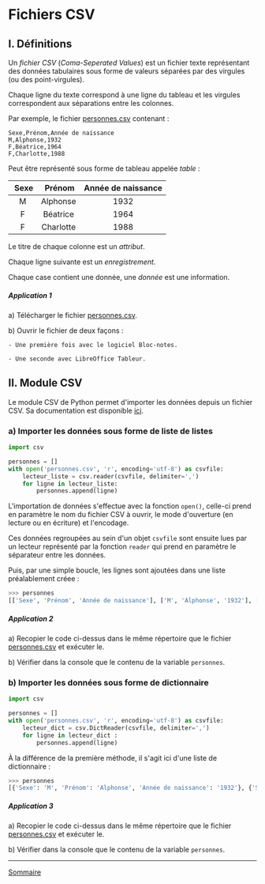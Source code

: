 # Fichiers CSV

## I. Définitions

Un *fichier CSV* (*Coma-Seperated Values*) est un fichier texte représentant des données tabulaires sous forme de valeurs séparées par des virgules (ou des point-virgules).

Chaque ligne du texte correspond à une ligne du tableau et les virgules correspondent aux séparations entre les colonnes.

Par exemple, le fichier [personnes.csv](./src/personnes.csv) contenant :

```csv
Sexe,Prénom,Année de naissance
M,Alphonse,1932
F,Béatrice,1964
F,Charlotte,1988
```

Peut être représenté sous forme de tableau appelée *table* :

| Sexe | Prénom | Année de naissance |
| :---: | :---: | :---: |
| M | Alphonse | 1932 |
| F | Béatrice | 1964 |
| F | Charlotte | 1988 |

Le titre de chaque colonne est un *attribut*.

Chaque ligne suivante est un *enregistrement*.

Chaque case contient une donnée, une *donnée* est une information.

##### Application 1

a) Télécharger le fichier [personnes.csv](./src/personnes.csv).

b) Ouvrir le fichier de deux façons :

    - Une première fois avec le logiciel Bloc-notes.

    - Une seconde avec LibreOffice Tableur.

## II. Module CSV

Le module CSV de Python permet d'importer les données depuis un fichier CSV. Sa documentation est disponible [ici](https://docs.python.org/3/library/csv.html).

### a) Importer les données sous forme de liste de listes

```python
import csv

personnes = []
with open('personnes.csv', 'r', encoding='utf-8') as csvfile:
    lecteur_liste = csv.reader(csvfile, delimiter=',')
    for ligne in lecteur_liste:
        personnes.append(ligne)
```

L'importation de données s'effectue avec la fonction `open()`, celle-ci prend en paramètre le nom du fichier CSV à ouvrir, le mode d'ouverture (en lecture ou en écriture) et l'encodage.

Ces données regroupées au sein d'un objet `csvfile` sont ensuite lues par un lecteur représenté par la fonction `reader` qui prend en paramètre le séparateur entre les données.

Puis, par une simple boucle, les lignes sont ajoutées dans une liste préalablement créee :

```python
>>> personnes
[['Sexe', 'Prénom', 'Année de naissance'], ['M', 'Alphonse', '1932'], ['F', 'Béatrice', '1964'], ['F', 'Charlotte', '1988']]
```

##### Application 2

a) Recopier le code ci-dessus dans le même répertoire que le fichier [personnes.csv](./src/personnes.csv) et exécuter le.

b) Vérifier dans la console que le contenu de la variable `personnes`.

### b) Importer les données sous forme de dictionnaire

```python
import csv

personnes = []
with open('personnes.csv', 'r', encoding='utf-8') as csvfile:
    lecteur_dict = csv.DictReader(csvfile, delimiter=',')
    for ligne in lecteur_dict :
        personnes.append(ligne)
```

À la différence de la première méthode, il s'agit ici d'une liste de dictionnaire :

```python
>>> personnes
[{'Sexe': 'M', 'Prénom': 'Alphonse', 'Année de naissance': '1932'}, {'Sexe': 'F', 'Prénom': 'Béatrice', 'Année de naissance': '1964'}, {'Sexe': 'F', 'Prénom': 'Charlotte', 'Année de naissance': '1988'}]
```

##### Application 3

a) Recopier le code ci-dessus dans le même répertoire que le fichier [personnes.csv](./src/personnes.csv) et exécuter le.

b) Vérifier dans la console que le contenu de la variable `personnes`.

____________

[Sommaire](./../README.md)